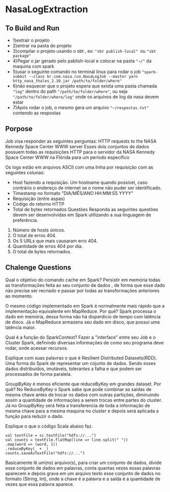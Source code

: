 # NasaLogExtraction
## To Build and Run
* 1)extrair o projeto
* 2)entrar na pasta do projeto
* 3)compilar o projeto usando o sbt , ex: ```"sbt publish-local" ```ou ```"sbt package"```
* 4)Pegar o jar gerado pelo pablish-local e colocar na pasta ```"~/"``` da maquina com spark
* 5)usar o seguinte comando no terminal linux para rodar o job ```"spark-submit --class br.com.nasa.run.NasaLogJob --master yarn http_nasa_thales_2.10.jar /path/to/folder/where"```
* 6)não esquecer que o projeto espera que exista uma pasta chamada ```"log"``` dentro do path ```"/path/to/folder/where"```, ou seja ```"/path/to/folder/where/log"``` onde os arquivos de log da nasa devem estar
* 7)Após rodar o job, o mesmo gera um arquivo ```"~/respostas.txt"``` contendo as respostas

## Porpose
Job visa responder as seguintes perguntas:
HTTP requests to the NASA Kennedy Space Center WWW server
Esses dois conjuntos de dados possuem todas as requisições HTTP para o servidor da NASA Kennedy
Space Center WWW na Flórida para um período específico

Os logs estão em arquivos ASCII com uma linha por requisição com as seguintes colunas:

* Host fazendo a requisição​. Um hostname quando possível, caso contrário o endereço de internet se o nome
não puder ser identificado.
* Timestamp ​no formato "DIA/MÊS/ANO HH:MM:SS YYYY"
* Requisição (entre aspas)
* Código do retorno HTTP
* Total de bytes retornados
Questões
Responda as seguintes questões devem ser desenvolvidas em Spark utilizando a sua linguagem de preferência.
1. Número de hosts únicos.
2. O total de erros 404.
3. Os 5 URLs que mais causaram erro 404.
4. Quantidade de erros 404 por dia.
5. O total de bytes retornados.

## Chalenge Questions
Qual o objetivo do comando cache ​em Spark?
Persistir em memória todas as transformações feita ao seu conjunto de dados , de forma que esse dado não precise ser recriado e passar por todas as transformações anteriores ao momento.

O mesmo código implementado em Spark é normalmente mais rápido que a implementação equivalente em
MapReduce. Por quê?
Spark processa o dado em memória, dessa forma não há disperdicio de tempo com latência de disco. Já o MapReduce armazena seu dado em disco, que possui uma latência maior.

Qual é a função do SparkContext?
Fazer a  "interface" entre seu Job e o Cluster Spark, definindo diversas informações de como seu programa deve rodar, onde acessar recursos.

Explique com suas palavras o que é Resilient Distributed Datasets​ (RDD).
Uma forma do Spark de representar um cojunto de dados. Sendo esses dados distribuidos,  imutáveis, tolerantes a falha e que podem ser processados de forma paralela.

GroupByKey ​é menos eficiente que reduceByKey ​em grandes dataset. Por quê?
No ReduceByKey o Spark sabe que pode combinar as saidas de mesma chave antes de trocar os dados com outras partições, diminuindo assim a quantidade de informações a serem trocas entre partes do cluster.
Já no GroupByKey será feita a transferencia de toda a informação de mesma chave para a mesma maquina no cluster e depois será aplicada a função para reduzir o dado.

Explique o que o código Scala abaixo faz.
```
val textFile = sc.textFile("hdfs://...")
val counts = textFile.flatMap(line => line.split(" "))
.map(word => (word, 1))
.reduceByKey(_ + _)
counts.saveAsTextFile("hdfs://...")
```
Basicamente lê um(ns) arquivo(s), para criar um conjunto de dados, divide esse conjunto de dados em palavras, conta quantas vezes essas palavras aparecem e depois grava em um arquivo texto esse conjunto de dados no formato (String, Int), onde a chave é a palavra e a saída é a quantidade de vezes que essa palavra aparece.


